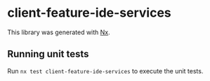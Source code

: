 # client-feature-ide-services

This library was generated with [Nx](https://nx.dev).

## Running unit tests

Run `nx test client-feature-ide-services` to execute the unit tests.
